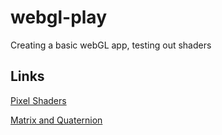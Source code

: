 webgl-play
==========

Creating a basic webGL app, testing out shaders

## Links

[Pixel Shaders](http://pixelshaders.com/examples/)

[Matrix and Quaternion](http://www.j3d.org/matrix_faq/matrfaq_latest.html)
